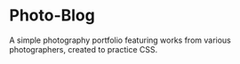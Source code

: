 # Photo-Blog
A simple photography portfolio featuring works from various photographers, created to practice CSS.
